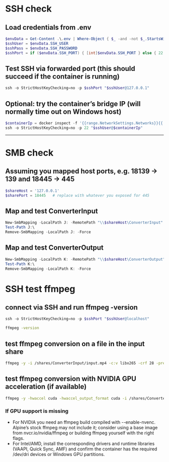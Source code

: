 # SSH check

## Load credentials from .env
```powershell
$envData = Get-Content .\.env | Where-Object { $_ -and -not $_.StartsWith('#') } | ConvertFrom-StringData
$sshUser = $envData.SSH_USER
$sshPass = $envData.SSH_PASSWORD
$sshPort = if ($envData.SSH_PORT) { [int]$envData.SSH_PORT } else { 22 }
```

## Test SSH via forwarded port (this should succeed if the container is running)
```powershell
ssh -o StrictHostKeyChecking=no -p $sshPort "$sshUser@127.0.0.1"
```

## Optional: try the container’s bridge IP (will normally time out on Windows host)
```powershell
$containerIp = docker inspect -f '{{range.NetworkSettings.Networks}}{{.IPAddress}}{{end}}' ffmpeg-converter
ssh -o StrictHostKeyChecking=no -p 22 "$sshUser@$containerIp"
```

---

# SMB check
## Assuming you mapped host ports, e.g. 18139 -> 139 and 18445 -> 445
```powershell
$shareHost = '127.0.0.1'
$sharePort = 18445   # replace with whatever you exposed for 445
```

## Map and test ConverterInput
```powershell
New-SmbMapping -LocalPath J: -RemotePath "\\$shareHost\ConverterInput" -TcpPort $sharePort -UserName $sshUser -Password $sshPass -Temporary
Test-Path J:\
Remove-SmbMapping -LocalPath J: -Force
```

## Map and test ConverterOutput
```powershell
New-SmbMapping -LocalPath K: -RemotePath "\\$shareHost\ConverterOutput" -TcpPort $sharePort -UserName $sshUser -Password $sshPass -Temporary
Test-Path K:\
Remove-SmbMapping -LocalPath K: -Force
```


# SSH test ffmpeg
## connect via SSH and run ffmpeg -version
```powershell
ssh -o StrictHostKeyChecking=no -p $sshPort "$sshUser@localhost"
```
```bash
ffmpeg -version
```

## test ffmpeg conversion on a file in the input share
```bash
ffmpeg -y -i /shares/ConverterInput/input.mp4 -c:v libx265 -crf 28 -preset fast -c:a aac -b:a 192 /shares/ConverterOutput/output.mp4
```
## test ffmpeg conversion with NVIDIA GPU acceleration (if available)
```bash
ffmpeg -y -hwaccel cuda -hwaccel_output_format cuda -i /shares/ConverterInput/input.mp4 -c:v hevc_nvenc -preset p5 -c:a copy /shares/ConverterOutput/test_hevc_nvenc.mp4
```

### If GPU support is missing
- For NVIDIA you need an ffmpeg build compiled with --enable-nvenc. Alpine’s stock ffmpeg may not include it; consider using a base image from nvcr.io/nvidia/ffmpeg or building ffmpeg yourself with the right flags.
- For Intel/AMD, install the corresponding drivers and runtime libraries (VAAPI, Quick Sync, AMF) and confirm the container has the required /dev/dri devices or Windows GPU partitions.